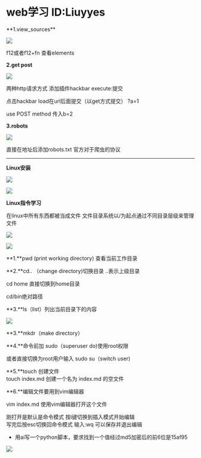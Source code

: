 <h1 id="B5vLw">web学习   ID:Liuyyes</h1>
**1.view_sources**

![](https://cdn.nlark.com/yuque/0/2025/png/61717524/1760634529140-f48863c5-efbf-4d91-9093-1abc64420621.png)

f12或者f12+fn 查看elements

**2.get post**

![](https://cdn.nlark.com/yuque/0/2025/png/61717524/1760634498631-c1f966ca-7924-4ecd-8aa1-75e5d44e4c7d.png)



两种http请求方式    添加插件hackbar    execute:提交

点击hackbar load在url后面提交（以get方式提交）  ?a=1

use POST method  传入b=2

**3.robots**

![](https://cdn.nlark.com/yuque/0/2025/png/61717524/1760634469577-e1837aee-509a-4432-84e8-412c121af407.png)

直接在地址后添加robots.txt  官方对于爬虫的协议

---

**Linux安装**

![](https://cdn.nlark.com/yuque/0/2025/jpeg/61717524/1760635495885-44e3ba50-20b7-4f74-975d-b49d8a012ad7.jpeg)



![](https://cdn.nlark.com/yuque/0/2025/png/61717524/1760635599068-bbbf98b1-297f-46a8-9654-7e91a78df998.png)

**Linux指令学习**

在linux中所有东西都被当成文件   文件目录系统以/为起点通过不同目录层级来管理文件

![](https://cdn.nlark.com/yuque/0/2025/png/61717524/1760775885650-59a38b72-6963-440b-9e1c-7c7009f2d75d.png)

![](https://cdn.nlark.com/yuque/0/2025/png/61717524/1760775452490-a5a49177-d7a5-46a5-9349-47dd4739a520.png)

**1.**pwd  (print working directory) 查看当前工作目录

**2.**cd..  （change directory)切换目录  ..表示上级目录

cd home 直接切换到home目录

cd/bin绝对路径

**3.**ls（list）列出当前目录下的内容

![](https://cdn.nlark.com/yuque/0/2025/png/61717524/1760776204775-4cee60ae-5f21-44f1-beeb-027402f02c1b.png)

**3.**mkdr（make directory）

**4.**命令前加 sudo（superuser do)使用root权限

或者直接切换为root用户输入 sudo su（switch user)  


**5.**touch 创建文件  
touch index.md  创建一个名为 index.md 的空文件

**6.**编辑文件要用到vim编辑器

vim index.md 使用vim编辑器打开这个文件

刚打开是默认是命令模式 按i键切换到插入模式开始编辑  
写完后按esc切换回命令模式 输入:wq 可以保存并退出编辑



+ 用ai写一个python脚本，要求找到一个值经过md5加密后的前6位是15af95

![](https://cdn.nlark.com/yuque/0/2025/png/61717524/1760778569196-ed8ad122-f27a-47c4-aa5e-8455def78d60.png)

